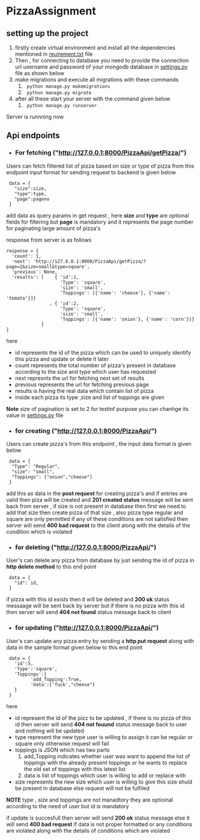 # PizzaAssignment


## setting up the project 

1. firstly create virtual environment and install all the dependencies mentioned in [reuirement.txt](https://github.com/ajitsinghrathore/PizzaAssignment/blob/master/requirements.txt) file
2. Then , for connecting to database you need to provide the connection url username and password of your mongodb database in [settings.py](https://github.com/ajitsinghrathore/PizzaAssignment/blob/master/pizza_project/pizza_project/settings.py) file as shown below
3. make migrations and  execute all migrations with these commands
    1. ``` python manage.py makemigrations```
    2. ``` python manage.py migrate```
4.  after all these  start your server with the  command given below
    1. ``` python manage.py runserver```


Server is runnning now 


## Api endpoints 

* ### For fetching ("http://127.0.0.1:8000/PizzaApi/getPizza/") 

Users can fetch filtered list of pizza  based on size or type of pizza from this endpoint
input format for sending request to backend is given below
```
 data = {              
   "size":size,         
   "type":type,
   "page":pageno
 }  
```
 add data as query params in get request  , here **size** and **type** are optional fields for filtering  but **page** is mandatory and it  represents the page number for paginating large amount of pizza's

 response from server is as follows 
 ```
 response = {              
   'count': 1, 
   'next': 'http://127.0.0.1:8000/PizzaApi/getPizza/?page=2&size=small&type=square',
   'previous': None,
   'results': [    { 'id':1,
                     'Type': 'square',
                     'size': 'small',
                     'Toppings': [{'name': 'cheese'}, {'name': 'tomato'}]}
                 , { 'id':2,
                     'Type': 'square',
                     'size': 'small',
                     'Toppings': [{'name': 'onion'}, {'name': 'corn'}]}
              ]
 }  
```
here 
* id represents the id of the pizza which can be used to uniquely identify this pizza and update or delete it later 
* count represents the total number of pizza's present in database according to the  size and type which user has requested 
* next represnts  the url for fetching next set of results 
* previous represents  the url for fetching  previous page 
* results  is having the real data which  contain list of pizza 
* inside each pizza its type ,size and list of toppings are given

**Note** size of pagination is  set to 2 for testinf purpose you can chanhge its value in  [settings.py](https://github.com/ajitsinghrathore/PizzaAssignment/blob/master/pizza_project/pizza_project/settings.py) file


* ### for creating ("http://127.0.0.1:8000/PizzaApi/")

Users can create pizza's from this endpoint , the input data format is given below
```
 data = {              
  "Type": "Regular",
  "size": "small",
  "Toppings": ["onion","cheese"]
 }  
```
add this as data in the **post request** for creating pizza's   and if  entries are valid  then piza will be created and **201 created status** message will be sent back from server , if size is not present in database then first we need to add that size then create pizza of that size , also  pizza type regular and square are only permitted if any of these  conditions are not satisfied then server will send **400 bad request** to the client along with the details of  the condition which is violated



* ### for deleting ("http://127.0.0.1:8000/PizzaApi/") 

User's can delete  any pizza from database by just sending the id of pizza in **http delete method** to this end point  
```
 data = {              
   "id": id,
 }  
```
if pizza with this id exists then it will be deleted and **200 ok** status messaage will be sent back by server but if there is no pizza with this id then server will send **404 not found** status message back to client


* ### for  updating ("http://127.0.0.1:8000/PizzaApi/")

User's can update any pizza entry by sending a **http put request** along with  data in the sample format given below to this end point
```
 data = {              
   'id':5,
   'Type':'square',
   'Toppings':{
         'add_Topping':True,
         'data':['fuck',"cheese"]
   }
 }  
```
here 

* id represent the id of the pizz to be updated , if there is no pizza of this id then server will send **404 not fouund** status message back to  user and nothing will be updated
* type  represent the new type user is willing to assign  it can be regular or square only otherwise request will fail
* toppings is JSON which has two parts 
  1. add_Topping  indicates whether user was want to append the list of toppings with the already present toppings or he wants to replace the old set of toppings with this latest list
  2.  data is list of toppings which user is willing to add or replace with
* size represents the new size which user is willing to give  this size shuld be present in database else request will not be fulfiled

**NOTE** type , size and toppings are not manadtory they are optioinal according to the need  of user but id is mandatory 


if update is succesfull then server will send **200 ok** status message else it will send **400 bad request** if data is not proper formatted or any conditions are violated along with the details of conditions which are violated




      
      
 





 
 
       
       
